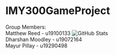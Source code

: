 # IMY300GameProject

Group Members: <br/> 
Matthew Reed - u19100133 ![GitHub Stats](https://github-readme-stats.vercel.app/api?username=MattReed-ZA&theme=radical) <br/>
Dharshan Moodley - u19072164 <br/>
Mayur Pillay - u19290498 <br/>
